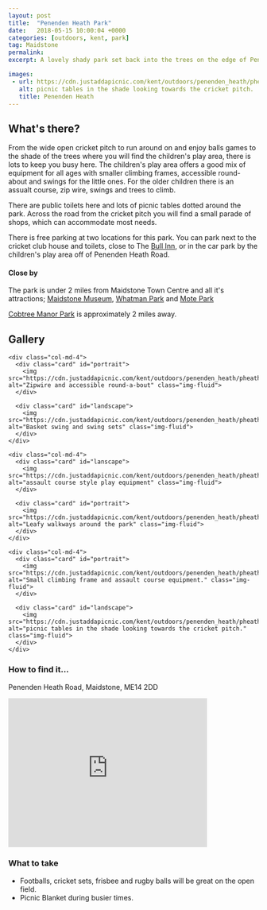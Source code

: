 ```yaml
---
layout: post
title:  "Penenden Heath Park"
date:   2018-05-15 10:00:04 +0000
categories: [outdoors, kent, park]
tag: Maidstone
permalink: 
excerpt: A lovely shady park set back into the trees on the edge of Penenden Heath cricket pitch and bowls green.  Here you will find a great range of children's play equipment, lots of picnic tables, toilets and plenty of free parking.

images: 
 - url: https://cdn.justaddapicnic.com/kent/outdoors/penenden_heath/pheath1.jpg
   alt: picnic tables in the shade looking towards the cricket pitch.
   title: Penenden Heath
---
```


## What's there?
From the wide open cricket pitch to run around on and enjoy balls games to the shade of the trees where you will find the children's play area, there is lots to keep you busy here.  The children's play area offers a good mix of equipment for all ages with smaller climbing frames, accessible round-about and swings for the little ones.  For the older children there is an assualt course, zip wire, swings and trees to climb.

There are public toilets here and lots of picnic tables dotted around the park.  Across the road from the cricket pitch you will find a small parade of shops, which can accommodate most needs.

There is free parking at two locations for this park.  You can park next to the cricket club house and toilets, close to The [Bull Inn](https://www.greeneking-pubs.co.uk/pubs/kent/bull/?utm_source=g_places&utm_medium=locations&utm_campaign=), or in the car park by the children's play area off of Penenden Heath Road.

#### Close by

The park is under 2 miles from Maidstone Town Centre and all it's attractions; [Maidstone Museum](/indoors/kent/museum/2018/01/02/maidstone-museum.html), [Whatman Park](/outdoors/kent/park/sandpit/2018/01/03/whatman-park.html) and [Mote Park](/outdoors/kent/park/2018/02/11/mote-park.html)

[Cobtree Manor Park](/outdoors/kent/park/2018/01/03/cobtree-park.html) is approximately 2 miles away.

## Gallery

<div class="container">

  <div class="row">

    <div class="col-md-4">
      <div class="card" id="portrait">
        <img src="https://cdn.justaddapicnic.com/kent/outdoors/penenden_heath/pheath2.jpg" alt="Zipwire and accessible round-a-bout" class="img-fluid">
      </div>

      <div class="card" id="landscape">
        <img src="https://cdn.justaddapicnic.com/kent/outdoors/penenden_heath/pheath3.jpg" alt="Basket swing and swing sets" class="img-fluid">
      </div>  
    </div>

    <div class="col-md-4">
      <div class="card" id="lanscape">
        <img src="https://cdn.justaddapicnic.com/kent/outdoors/penenden_heath/pheath4.jpg" alt="assault course style play equipment" class="img-fluid">
      </div>

      <div class="card" id="portrait">
        <img src="https://cdn.justaddapicnic.com/kent/outdoors/penenden_heath/pheath6.jpg" alt="Leafy walkways around the park" class="img-fluid">
      </div>
    </div>

    <div class="col-md-4">
      <div class="card" id="portrait">
        <img src="https://cdn.justaddapicnic.com/kent/outdoors/penenden_heath/pheath5.jpg" alt="Small climbing frame and assault course equipment." class="img-fluid">
      </div>

      <div class="card" id="landscape">
        <img src="https://cdn.justaddapicnic.com/kent/outdoors/penenden_heath/pheath1.jpg" alt="picnic tables in the shade looking towards the cricket pitch." class="img-fluid">
      </div>
    </div>

  </div>      
</div>


### How to find it...
Penenden Heath Road, Maidstone, ME14 2DD

<iframe src="https://www.google.com/maps/embed?pb=!1m18!1m12!1m3!1d2495.292751038602!2d0.5363578514403803!3d51.28733647949947!2m3!1f0!2f0!3f0!3m2!1i1024!2i768!4f13.1!3m3!1m2!1s0x47df326a13cb7bc1%3A0x83d682a455476a8!2sPenenden+Heath+Rd%2C+Maidstone+ME14+2DD!5e0!3m2!1sen!2suk!4v1526461825638" width="400" height="300" frameborder="0" style="border:0" allowfullscreen></iframe>

### What to take

* Footballs, cricket sets, frisbee and rugby balls will be great on the open field.
* Picnic Blanket during busier times.